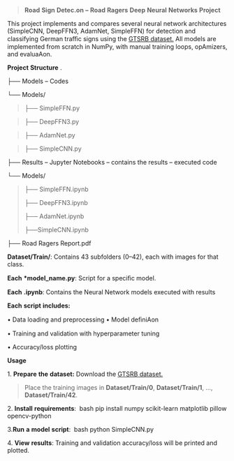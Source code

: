 > **Road** **Sign** **Detec.on** **–** **Road** **Ragers** **Deep**
> **Neural** **Networks** **Project**


This project implements and compares several neural network
architectures (SimpleCNN, DeepFFN3, AdamNet, SimpleFFN) for detection and
classifying German traﬃc signs using the [<u>GTSRB
dataset</u>.](https://benchmark.ini.rub.de/gtsrb_news.html) All models
are implemented from scratch in NumPy, with manual training loops,
opAmizers, and evaluaAon.

**Project** **Structure** .

├── Models – Codes

└── Models/

> ├── SimpleFFN.py

> ├── DeepFFN3.py

> ├── AdamNet.py

> ├── SimpleCNN.py

├── Results – Jupyter Notebooks – contains the results – executed code

└── Models/

> ├── SimpleFFN.ipynb
> 
> ├── DeepFFN3.ipynb
> 
> ├── AdamNet.ipynb
> 
> ├──SimpleCNN.ipynb

├── Road Ragers Report.pdf


**Dataset/Train/**: Contains 43 subfolders (0–42), each with images for
that class.

**Each** **\*model_name.py**: Script for a speciﬁc model.

**Each** **.ipynb**: Contains the Neural Network models executed with
results

**Each** **script** **includes:**

• Data loading and preprocessing • Model deﬁniAon

• Training and validation with hyperparameter tuning

• Accuracy/loss plotting

**Usage**

1\. **Prepare** **the** **dataset:** Download the [<u>GTSRB
dataset.</u>](https://benchmark.ini.rub.de/gtsrb_news.html)

> Place the training images in **Dataset/Train/0**, **Dataset/Train/1**,
> ..., **Dataset/Train/42**.

2\. **Install** **requirements**:  bash pip install numpy scikit-learn matplotlib pillow opencv-python 

3\.**Run** **a** **model** **script**:  bash python SimpleCNN.py

4\. **View** **results**: Training and validation accuracy/loss will be
printed and plotted.
